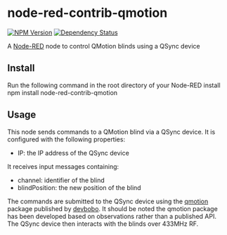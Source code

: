 # node-red-contrib-qmotion
[![NPM Version](https://img.shields.io/npm/v/node-red-contrib-qmotion.svg)](https://www.npmjs.com/package/node-red-contrib-qmotion)
[![Dependency Status](https://img.shields.io/versioneye/d/nodejs/node-red-contrib-qmotion.svg)](https://www.versioneye.com/nodejs/node-red-contrib-qmotion/)

A <a href="http://nodered.org" target="_new">Node-RED</a> node to control QMotion blinds using a QSync device

Install
-------
Run the following command in the root directory of your Node-RED install
    npm install node-red-contrib-qmotion

Usage
-----
This node sends commands to a QMotion blind via a QSync device.  It is configured with the following properties:
* IP: the IP address of the QSync device

It receives input messages containing:
* channel: identifier of the blind
* blindPosition: the new position of the blind

The commands are submitted to the QSync device using the <a href="https://www.npmjs.com/package/qmotion">qmotion</a> package published by <a href="https://www.npmjs.com/~devbobo">devbobo</a>.  It should be noted the qmotion package has been developed based on observations rather than a published API.  The QSync device then interacts with the blinds over 433MHz RF.
